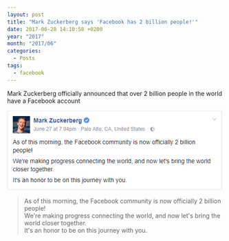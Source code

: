 ```yaml
---
layout: post
title: "Mark Zuckerberg says 'Facebook has 2 billion people!'"
date: 2017-06-28 14:10:58 +0200
year: "2017"
month: "2017/06"
categories:
  - Posts
tags:
  - facebook
---
```


Mark Zuckerberg officially announced that over 2 billion people in the world have a Facebook account

![Zuckerberg](/images/techlog/mark2billion.png)

> As of this morning, the Facebook community is now officially 2 billion people!<br />
> We're making progress connecting the world, and now let's bring the world closer together.<br />
> It's an honor to be on this journey with you.<br />
